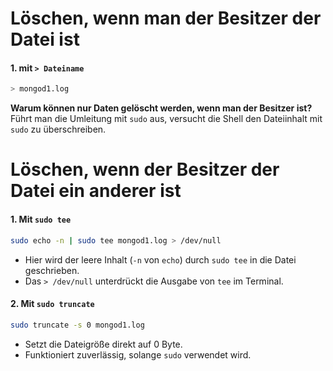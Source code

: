 # Löschen, wenn man der Besitzer der Datei ist
#### 1. mit `> Dateiname`

```bash
> mongod1.log
```

**Warum können nur Daten gelöscht werden, wenn man der Besitzer ist?**
Führt man die Umleitung mit `sudo` aus, versucht die Shell den Dateiinhalt mit `sudo` zu überschreiben.
 
# Löschen, wenn der Besitzer der Datei ein anderer ist

#### 1. **Mit `sudo tee`**

```bash
sudo echo -n | sudo tee mongod1.log > /dev/null
```

- Hier wird der leere Inhalt (`-n` von `echo`) durch `sudo tee` in die Datei geschrieben.
- Das `> /dev/null` unterdrückt die Ausgabe von `tee` im Terminal.

#### **2. Mit `sudo truncate`**
```bash
sudo truncate -s 0 mongod1.log
```

- Setzt die Dateigröße direkt auf 0 Byte.
- Funktioniert zuverlässig, solange `sudo` verwendet wird.